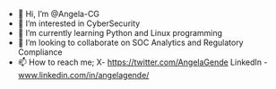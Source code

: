 - 👋 Hi, I’m @Angela-CG
- 👀 I’m interested in CyberSecurity
- 🌱 I’m currently learning Python and Linux programming
- 💞️ I’m looking to collaborate on SOC Analytics and Regulatory Compliance
- 📫 How to reach me; X- https://twitter.com/AngelaGende LinkedIn - www.linkedin.com/in/angelagende/

<!---
Angela-CG/Angela-CG is a ✨ special ✨ repository because its `README.md` (this file) appears on your GitHub profile.
You can click the Preview link to take a look at your changes.
--->
